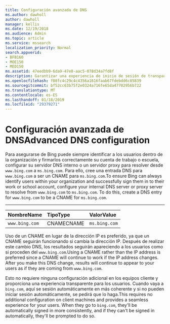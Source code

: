 ```yaml
---
title: Configuración avanzada de DNS
ms.author: dawholl
author: dawholl
manager: kellis
ms.date: 12/19/2018
ms.audience: Admin
ms.topic: article
ms.service: mssearch
localization_priority: Normal
search.appverid:
- BFB160
- MOE150
- MED150
ms.assetid: 47eedbb9-6da9-47e0-aac5-078d34a7fd8f
description: Garantizar una experiencia de inicio de sesión de transparente para los usuarios mediante la configuración de su servidor DNS con un CNAME
ms.openlocfilehash: f08fc4c29c4c4356a1616faab67fdebdd6c85839
ms.sourcegitcommit: bf52cc63b75f2e0324a716fe65da47702956b722
ms.translationtype: MT
ms.contentlocale: es-ES
ms.lasthandoff: 01/18/2019
ms.locfileid: "29379271"
---
```

# <a name="advanced-dns-configuration"></a><span data-ttu-id="31784-103">Configuración avanzada de DNS</span><span class="sxs-lookup"><span data-stu-id="31784-103">Advanced DNS configuration</span></span>

<span data-ttu-id="31784-p101">Para asegurarse de Bing puede siempre identificar a los usuarios dentro de la organización y firmarlos correctamente su cuenta de trabajo o escuela, configurar su servidor DNS interno o un servidor proxy para resolver desde `www.bing.com` a `ms.bing.com`. Para ello, cree una entrada DNS para `www.bing.com` a ser un CNAME para `ms.bing.com`.</span><span class="sxs-lookup"><span data-stu-id="31784-p101">To ensure Bing can always identify users within your organization and successfully sign them in to their work or school account, configure your internal DNS server or proxy server to resolve from `www.bing.com` to `ms.bing.com`. To do this, create a DNS entry for `www.bing.com` to be a CNAME for `ms.bing.com`.</span></span>
  
****

|<span data-ttu-id="31784-106">**Nombre**</span><span class="sxs-lookup"><span data-stu-id="31784-106">**Name**</span></span>|<span data-ttu-id="31784-107">**Tipo**</span><span class="sxs-lookup"><span data-stu-id="31784-107">**Type**</span></span>|<span data-ttu-id="31784-108">**Valor**</span><span class="sxs-lookup"><span data-stu-id="31784-108">**Value**</span></span>|
|:-----|:-----|:-----|
|`www.bing.com`  <br/> |<span data-ttu-id="31784-109">CNAME</span><span class="sxs-lookup"><span data-stu-id="31784-109">CNAME</span></span>  <br/> |`ms.bing.com`  <br/> |
   
<span data-ttu-id="31784-p102">Uso de un CNAME en lugar de la dirección IP es preferido, ya que un CNAME seguirán funcionando si cambia la dirección IP. Después de realizar este cambio DNS, los resultados seguirán apareciendo a los usuarios como si proceden del `www.bing.com`.</span><span class="sxs-lookup"><span data-stu-id="31784-p102">Using a CNAME rather than the IP address is preferred since a CNAME will continue to work if the IP address changes. After you make this DNS change, results will continue to appear to your users as if they are coming from `www.bing.com`.</span></span> 
  
<span data-ttu-id="31784-p103">Esto no requiere ninguna configuración adicional en los equipos cliente y proporciona una experiencia transparente para los usuarios. Cuando vaya a `bing.com`, aquí se sesión automáticamente en más coherente y si no pueden iniciar sesión automáticamente, se pedirá que lo haga.</span><span class="sxs-lookup"><span data-stu-id="31784-p103">This requires no additional configuration on client machines and provides a seamless experience for your users. When they go to `bing.com`, they'll be automatically signed in more consistently, and if they can't be signed in automatically, they'll be prompted to do so.</span></span>
